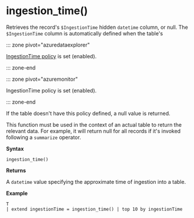 # ingestion_time()

Retrieves the record's `$IngestionTime` hidden `datetime` column, or null.
The `$IngestionTime` column is automatically defined when the table's

::: zone pivot="azuredataexplorer"

[IngestionTime policy](../concepts/ingestiontimepolicy.md) is set (enabled).

::: zone-end

::: zone pivot="azuremonitor"

IngestionTime policy is set (enabled).

::: zone-end

If the table doesn't have this policy defined, a null value is returned.

This function must be used in the context of an actual table
to return the relevant data. For example, it will return null for all records
if it's invoked following a `summarize` operator.

**Syntax**

 `ingestion_time()`

**Returns**

A `datetime` value specifying the approximate time of ingestion into a table.

**Example**

<!-- csl -->
```
T 
| extend ingestionTime = ingestion_time() | top 10 by ingestionTime
```

